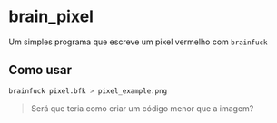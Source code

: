 # brain_pixel

Um simples programa que escreve um pixel vermelho com `brainfuck`

## Como usar

```bash
brainfuck pixel.bfk > pixel_example.png
```

> Será que teria como criar um código menor que a imagem?
